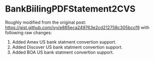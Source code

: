 # BankBiilingPDFStatement2CVS
Roughly modified from the original post: https://gist.github.com/ivy/e865eca249763e2cd212758c305bccf9 with following raw changes:
1. Added Amex US bank statment convertion support.
2. Added Discover US bank statment convertion support.
3. Added BOA US bank statment convertion support.
